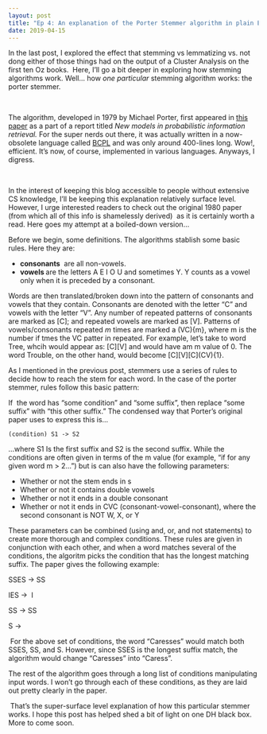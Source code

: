 ```yaml
---
layout: post
title: "Ep 4: An explanation of the Porter Stemmer algorithm in plain English"
date: 2019-04-15
---
```


<p>In the last post, I explored the effect that stemming vs lemmatizing vs. not dong either of those things had on the output of a Cluster Analysis on the first ten Oz books. &nbsp;Here, I&rsquo;ll go a bit deeper in exploring how stemming algorithms work. Well... how <em>one particular </em>stemming algorithm works: the porter stemmer.</p>
<p>&nbsp;</p>
<p>The algorithm, developed in 1979 by Michael Porter, first appeared in <a href="https://tartarus.org/martin/PorterStemmer/def.txt">this paper</a>&nbsp;as a part of a report titled <em>New models in probabilistic information retrieval. </em>For the super nerds out there, it was actually written in a now-obsolete language called <a href="https://www.cl.cam.ac.uk/~mr10/BCPL.html">BCPL</a> and was only around 400-lines long. Wow!, efficient. It&rsquo;s now, of course, implemented in various languages. Anyways, I digress.</p>
<p>&nbsp;</p>
<p>In the interest of keeping this blog accessible to people without extensive CS knowledge, I&rsquo;ll be keeping this explanation relatively surface level. However, I urge interested readers to check out the original 1980 paper (from which all of this info is shamelessly derived) &nbsp;as it is certainly worth a read. Here goes my attempt at a boiled-down version&hellip;</p>
<p>Before we begin, some definitions. The algorithms stablish some basic rules. Here they are: &nbsp;</p>
<ul>
<li><strong>consonants</strong> &nbsp;are all non-vowels.</li>
<li><strong>vowels </strong>are the letters A E I O U and sometimes Y. Y counts as a vowel only when it is preceded by a consonant.</li>
</ul>
<p>Words are then translated/broken down into the pattern of consonants and vowels that they contain. Consonants are denoted with the letter &ldquo;C&rdquo; and vowels with the letter &ldquo;V&rdquo;. Any number of repeated patterns of consonants are marked as [C]; and repeated vowels are marked as [V]. Patterns of vowels/consonants repeated <em>m </em>times are marked a (VC){m}, where m is the number if tmes the VC patter in repeated. For example, let&rsquo;s take to word Tree, whcih would appear as: [C][V] and would have am m value of 0. The word Trouble, on the other hand, would become [C][V][C](CV){1}. &nbsp;</p>
<p>As I mentioned in the previous post, stemmers use a series of rules to decide how to reach the stem for each word. In the case of the porter stemmer, rules follow this basic pattern:</p>
<p>If &nbsp;the word has &ldquo;some condition&rdquo; and &ldquo;some suffix&rdquo;, then replace &ldquo;some suffix&rdquo; with &ldquo;this other suffix.&rdquo; The condensed way that Porter&rsquo;s original paper uses to express this is&hellip;</p>
<p><code>(condition) S1 -&gt; S2</code></p>
<p>&hellip;where S1 Is the first suffix and S2 is the second suffix. While the conditions are often given in terms of the m value (for example, &ldquo;if for any given word m &gt; 2&hellip;&rdquo;) but is can also have the following parameters:</p>
<ul>
<li>Whether or not the stem ends in s</li>
<li>Whether or not it contains double vowels</li>
<li>Whether or not it ends in a double consonant</li>
<li>Whether or not it ends in CVC (consonant-vowel-consonant), where the second consonant is NOT W, X, or Y</li>
</ul>
<p>These parameters can be combined (using and, or, and not statements) to create more thorough and complex conditions. These rules are given in conjunction with each other, and when a word matches several of the conditions, the algoritm picks the condition that has the longest matching suffix. The paper gives the following example:</p>
<p><code><code></code></code></p>
<p><code><code></code></code></p>
<p>SSES -&gt; SS</p>
<p><code><code></code></code></p>
<p>IES -&gt; &nbsp;I</p>
<p><code><code></code></code></p>
<p>SS -&gt; SS</p>
<p><code><code></code></code></p>
<p>S -&gt;</p>
<p>&nbsp;For the above set of conditions, the word &ldquo;Caresses&rdquo; would match both SSES, SS, and S. However, since SSES is the longest suffix match, the algorithm would change &ldquo;Caresses&rdquo; into &ldquo;Caress&rdquo;.</p>
<p>The rest of the algorithm goes through a long list of conditions manipulating input words. I won&rsquo;t go through each of these conditions, as they are laid out pretty clearly in the paper.</p>
<p>&nbsp;That&rsquo;s the super-surface level explanation of how this particular stemmer works. I hope this post has helped shed a bit of light on one DH black box. More to come soon.</p>
<p>&nbsp;</p>
<p>&nbsp;</p>
